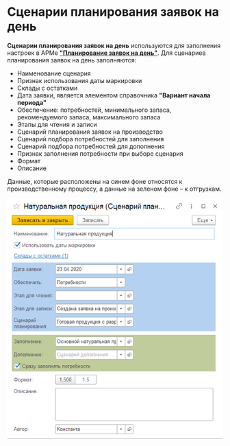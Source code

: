 # Сценарии планирования заявок на день

**Сценарии планирования заявок на день** используются для заполнения настроек в АРМе [**"Планирование заявок на день"**](PlanningRequestsForTheDay.md). Для сценариев планирования заявок на день заполняются:

- Наименование сценария
- Признак использования даты маркировки
- Склады с остатками
- Дата заявки, является элементом справочника **"Вариант начала периода"**
- Обеспечение: потребностей, минимального запаса, рекомендуемого запаса, максимального запаса
- Этапы для чтения и записи
- Сценарий планирования заявок на производство
- Сценарий подбора потребностей для заполнения
- Сценарий подбора потребностей для дополнения
- Признак заполнения потребности при выборе сценария
- Формат
- Описание

Данные, которые расположены на синем фоне относятся к производственному процессу, а данные на зеленом фоне – к отгрузкам.

[![1][1]][1]

[1]: ScenariosForPlanningRequestsForTheDay.assets/1.png
